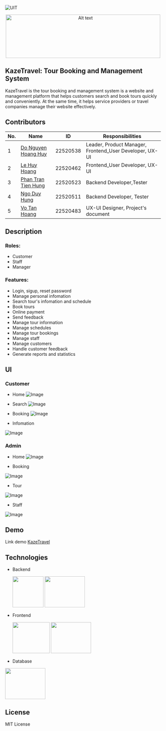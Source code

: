 
 ![UIT](https://img.shields.io/badge/from-UIT%20VNUHCM-blue?style=for-the-badge&link=https%3A%2F%2Fwww.uit.edu.vn%2F)
<p align="center">     
     <img style= " width: 500px; height:140px"  src="https://github.com/dohuy0708/SE100-Tour_Booking_and_Management_System/blob/master/frontend_admin/public/Logo_name.png" alt="Alt text">
</p>

## KazeTravel: Tour Booking and Management System 

KazeTravel is the tour booking and management system is a website and management platform that helps customers search and book tours quickly and conveniently. At the same time, it helps service providers or travel companies manage their website effectively.

## Contributors 
  
| No. | Name | ID |Responsibilities |
| --- | --- | -- | --- |
| 1 | [Do Nguyen Hoang Huy](https://github.com/dohuy0708 ) |22520538| Leader, Product Manager, Frontend_User Developer, UX-UI|
| 2 | [Le Huy Hoang](https://github.com/huyhoang462) |22520462| Frontend_User Developer, UX-UI|
| 3 | [Phan Tran Tien Hung](https://github.com/PhanTranTienHung22520523) |22520523| Backend Developer,Tester|
| 4 | [Ngo Duy Hung](https://github.com/NgoDuyHung2305 ) |22520511| Backend Developer, Tester|
| 5 | [Vo Tan Hoang](https://github.com/votanhoang483 ) |22520483| UX-UI Designer, Project's document|
 
## Description

### Roles:
* Customer
* Staff
* Manager
### Features:
 * Login, sigup, reset password
 * Manage personal infomation
 * Search tour's infomation and schedule 
 * Book tours
 * Online payment
 * Send feedback
 * Manage tour information
 * Manage schedules
 * Manage tour bookings
 * Manage staff
 * Manage customers
 * Handle customer feedback
 * Generate reports and statistics
## UI
### Customer
* Home
![Image](https://github.com/dohuy0708/SE100-Tour_Booking_and_Management_System/blob/master/frontend_admin/public/Home%20(2).png)

* Search
![Image](https://github.com/dohuy0708/SE100-Tour_Booking_and_Management_System/blob/master/frontend_admin/public/search.png)

* Booking
![Image](https://github.com/dohuy0708/SE100-Tour_Booking_and_Management_System/blob/master/frontend_admin/public/tour%20info.png)

* Infomation

![Image](https://github.com/dohuy0708/SE100-Tour_Booking_and_Management_System/blob/master/frontend_admin/public/info.png)

 





### Admin 
* Home
 ![Image](https://github.com/dohuy0708/SE100-Tour_Booking_and_Management_System/blob/master/frontend/public/home.png)

* Booking

![Image](https://github.com/dohuy0708/SE100-Tour_Booking_and_Management_System/blob/master/frontend/public/booking.png)

* Tour

![Image](https://github.com/dohuy0708/SE100-Tour_Booking_and_Management_System/blob/master/frontend/public/tour.png)

* Staff

![Image](https://github.com/dohuy0708/SE100-Tour_Booking_and_Management_System/blob/master/frontend/public/staff.png)

 


## Demo
Link demo [KazeTravel](https://youtu.be/TBxCtFdV4s4)

## Technologies
* Backend
  
  <img src= "https://cdn.hashnode.com/res/hashnode/image/upload/v1703155483443/e42a7be2-890a-4bd2-accf-306e53ccebbd.png" width="100" height="100"   />   
  <img src= "https://lh5.googleusercontent.com/proxy/KTMTgxEwIkK5PtvXhl3qRBO_BB797q_ixPFFLP4lLCImNbufF5V6bRvVbBMHSuQ8rF4IiMBjIOW539IuELV-Ir5X7ppI40BUOkd4ytO87v9gDRIgWsm_UXt84aMVd_6v8_pPt_ZACSm-km9RlQ" width="130" height="100"   /> 
  
* Frontend
  
   <img src= "https://encrypted-tbn0.gstatic.com/images?q=tbn:ANd9GcSg1MndL-Xp1JcnqaB0YOqTp6zDjrwYyGKsPA&s" width="120" height="100"   />   
  <img src= "https://encrypted-tbn0.gstatic.com/images?q=tbn:ANd9GcQNhoXisDruJMDAq3Ltd-wuaMW2lGxck9wAKw&s" width="130" height="100"   />
 
* Database
<img src= "https://miro.medium.com/v2/resize:fit:512/1*doAg1_fMQKWFoub-6gwUiQ.png" width="130" height="100"   />

## License

MIT License
